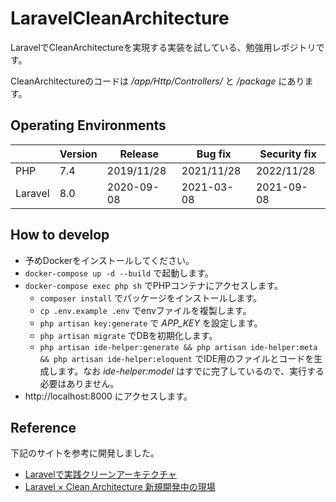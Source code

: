 # LaravelCleanArchitecture

LaravelでCleanArchitectureを実現する実装を試している、勉強用レポジトリです。

CleanArchitectureのコードは */app/Http/Controllers/* と */package* にあります。

## Operating Environments

|         | Version | Release    | Bug fix    | Security fix |
| ------- | ------- | ---------- | ---------- | ------------ |
| PHP     | 7.4     | 2019/11/28 | 2021/11/28 | 2022/11/28   |
| Laravel | 8.0     | 2020-09-08 | 2021-03-08 | 2021-09-08   |

## How to develop

- 予めDockerをインストールしてください。
- `docker-compose up -d --build` で起動します。
- `docker-compose exec php sh` でPHPコンテナにアクセスします。
  - `composer install` でパッケージをインストールします。
  - `cp .env.example .env` でenvファイルを複製します。
  - `php artisan key:generate` で *APP_KEY* を設定します。
  - `php artisan migrate` でDBを初期化します。
  - `php artisan ide-helper:generate && php artisan ide-helper:meta && php artisan ide-helper:eloquent` でIDE用のファイルとコードを生成します。なお *ide-helper:model* はすでに完了しているので、実行する必要はありません。
- http://localhost:8000 にアクセスします。

## Reference

下記のサイトを参考に開発しました。

- [Laravelで実践クリーンアーキテクチャ](https://qiita.com/nrslib/items/aa49d10dd2bcb3110f22)
- [Laravel × Clean Architecture 新規開発中の現場](https://speakerdeck.com/ianbrison/laravel-x-clean-architecture-xin-gui-kai-fa-zhong-falsexian-chang)

